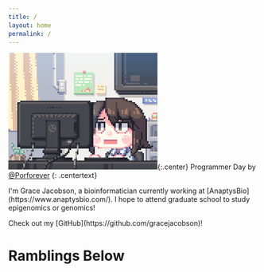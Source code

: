 ```yaml
---
title: /
layout: home
permalink: /
---
```

![Programmer_Day](/assets/Programmer_Day.gif){:.center}
Programmer Day by [@Porforever](https://www.deviantart.com/porforever/art/Programmer-Day-601013649)
{: .centertext}


<p class="centertext">I'm Grace Jacobson, a bioinformatician currently working at [AnaptysBio](https://www.anaptysbio.com/). I hope to attend graduate school to study epigenomics or genomics!</p>

<p class="centertext">Check out my [GitHub](https://github.com/gracejacobson)! </p>


# Ramblings Below